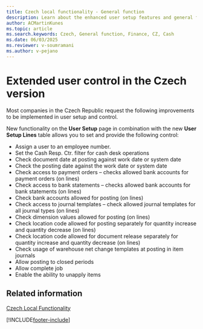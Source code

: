 ```yaml
---
title: Czech local functionality - General function
description: Learn about the enhanced user setup features and general functionality available in the Czech local version of Business Central.
author: ACMartinKunes
ms.topic: article
ms.search.keywords: Czech, General function, Finance, CZ, Cash
ms.date: 06/03/2025
ms.reviewer: v-soumramani
ms.author: v-pejano
---
```


# Extended user control in the Czech version

Most companies in the Czech Republic request the following improvements to be implemented in user setup and control.

New functionality on the **User Setup** page in combination with the new **User Setup Lines** table allows you to set and provide the following control:

- Assign a user to an employee number.
- Set the Cash Resp. Ctr. filter for cash desk operations
- Check document date at posting against work date or system date
- Check the posting date against the work date or system date
- Check access to payment orders – checks allowed bank accounts for payment orders (on lines)
- Check access to bank statements – checks allowed bank accounts for bank statements (on lines)
- Check bank accounts allowed for posting (on lines)
- Check access to journal templates – check allowed journal templates for all journal types (on lines)
- Check dimension values allowed for posting (on lines)
- Check location code allowed for posting separately for quantity increase and quantity decrease (on lines)
- Check location code allowed for document release separately for quantity increase and quantity decrease (on lines)
- Check usage of warehouse net change templates at posting in item journals
- Allow posting to closed periods
- Allow complete job
- Enable the ability to unapply items

## Related information

[Czech Local Functionality](czech-local-functionality.md)  

[!INCLUDE[footer-include](../../includes/footer-banner.md)]
